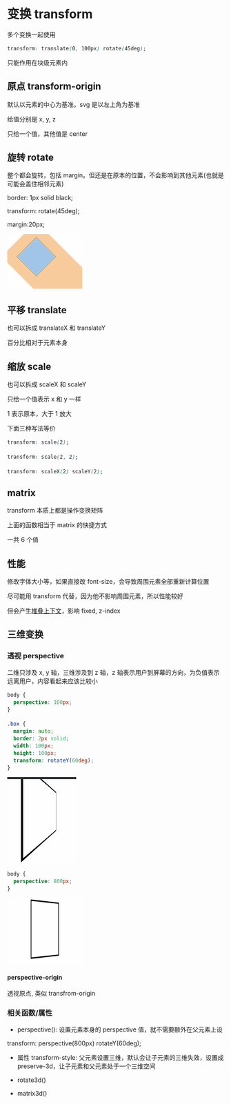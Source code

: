 # 变换 transform

多个变换一起使用

```css
transform: translate(0, 100px) rotate(45deg);
```

只能作用在块级元素内

## 原点 transform-origin

默认以元素的中心为基准。svg 是以左上角为基准

给值分别是 x, y, z

只给一个值，其他值是 center

## 旋转 rotate

整个都会旋转，包括 margin。但还是在原本的位置，不会影响到其他元素(也就是可能会盖住相邻元素)

border: 1px solid black;

transform: rotate(45deg);

margin:20px;

![](../images/d31f0ff0a6351d75fb27ea2834734e1a.png)

## 平移 translate

也可以拆成 translateX 和 translateY

百分比相对于元素本身

## 缩放 scale

也可以拆成 scaleX 和 scaleY

只给一个值表示 x 和 y 一样

1 表示原本，大于 1 放大

下面三种写法等价

```css
transform: scale(2);

transform: scale(2, 2);

transform: scaleX(2) scaleY(2);
```

## matrix

transform 本质上都是操作变换矩阵

上面的函数相当于 matrix 的快捷方式

一共 6 个值

## 性能

修改字体大小等，如果直接改 font-size，会导致周围元素全部重新计算位置

尽可能用 transform 代替，因为他不影响周围元素，所以性能较好

但会产生[堆叠上下文](#stacking-context)，影响 fixed, z-index

## 三维变换

### 透视 perspective

二维只涉及 x,
y 轴，三维涉及到 z 轴，z 轴表示用户到屏幕的方向，为负值表示远离用户，内容看起来应该比较小

```css
body {
  perspective: 100px;
}

.box {
  margin: auto;
  border: 2px solid;
  width: 100px;
  height: 100px;
  transform: rotateY(60deg);
}
```

![二维](../images/ce1e7b49014ab1d3c4d81392719996a7.png)

```css
body {
  perspective: 800px;
}
```

![perspective](../images/3f941c2bed017e313bdb129ca7dd7ea3.png)

#### perspective-origin

透视原点, 类似 transfrom-origin

### 相关函数/属性

- perspective(): 设置元素本身的 perspective 值，就不需要额外在父元素上设

transform: perspective(800px) rotateY(60deg);

- 属性 transform-style:
  父元素设置三维，默认会让子元素的三维失效，设置成 preserve-3d，让子元素和父元素处于一个三维空间

- rotate3d()

- matrix3d()
